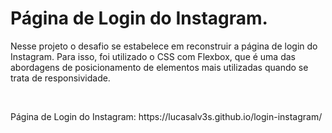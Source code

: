 # Página de Login do Instagram.
<p>
  Nesse projeto o desafio se estabelece em reconstruir a página de login do Instagram. Para isso, foi utilizado o CSS com Flexbox,  que é uma das abordagens de posicionamento de elementos mais utilizadas quando se trata de responsividade. 
</p>
<br>
<p>
  Página de Login do Instagram: https://lucasalv3s.github.io/login-instagram/
</p>
